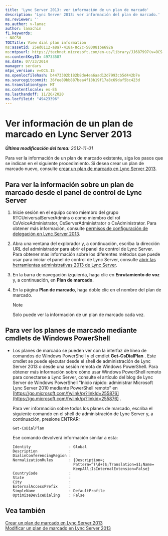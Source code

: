 ```yaml
---
title: 'Lync Server 2013: ver información de un plan de marcado'
description: 'Lync Server 2013: ver información del plan de marcado.'
ms.reviewer: ''
ms.author: v-lanac
author: lanachin
f1.keywords:
- NOCSH
TOCTitle: View dial plan information
ms:assetid: 25ed0112-a8a7-418a-8c2c-580081be692a
ms:mtpsurl: https://technet.microsoft.com/en-us/library/JJ687997(v=OCS.15)
ms:contentKeyID: 49733587
ms.date: 07/23/2014
manager: serdars
mtps_version: v=OCS.15
ms.openlocfilehash: b4473302b182b8de4ea6aad12d7993cb5d442b7e
ms.sourcegitcommit: 36fee89bb887bea4f18b19f17a8c69daf5bc423d
ms.translationtype: MT
ms.contentlocale: es-ES
ms.lasthandoff: 11/26/2020
ms.locfileid: "49423396"
---
```

# <a name="view-dial-plan-information-in-lync-server-2013"></a>Ver información de un plan de marcado en Lync Server 2013

<div data-xmlns="http://www.w3.org/1999/xhtml">

<div class="topic" data-xmlns="http://www.w3.org/1999/xhtml" data-msxsl="urn:schemas-microsoft-com:xslt" data-cs="https://msdn.microsoft.com/">

<div data-asp="https://msdn2.microsoft.com/asp">



</div>

<div id="mainSection">

<div id="mainBody">

<span> </span>

_**Última modificación del tema:** 2012-11-01_

Para ver la información de un plan de marcado existente, siga los pasos que se indican en el siguiente procedimiento. Si desea crear un plan de marcado nuevo, consulte [crear un plan de marcado en Lync Server 2013](lync-server-2013-create-a-dial-plan.md).

<div>

## <a name="to-view-information-about-a-dial-plan-from-lync-server-control-panel"></a>Para ver la información sobre un plan de marcado desde el panel de control de Lync Server

1.  Inicie sesión en el equipo como miembro del grupo RTCUniversalServerAdmins o como miembro del rol CsVoiceAdministrator, CsServerAdministrator o CsAdministrator. Para obtener más información, consulte [permisos de configuración de delegación en Lync Server 2013](lync-server-2013-delegate-setup-permissions.md).

2.  Abra una ventana del explorador y, a continuación, escriba la dirección URL del administrador para abrir el panel de control de Lync Server. Para obtener más información sobre los diferentes métodos que puede usar para iniciar el panel de control de Lync Server, consulte [abrir las herramientas administrativas 2013 de Lync Server](lync-server-2013-open-lync-server-administrative-tools.md).

3.  En la barra de navegación izquierda, haga clic en **Enrutamiento de voz** y, a continuación, en **Plan de marcado**.

4.  En la página **Plan de marcado**, haga doble clic en el nombre del plan de marcado.
    
    <div>
    

    > [!NOTE]  
    > Solo puede ver la información de un plan de marcado cada vez.

    
    </div>

</div>

<div>

## <a name="to-view-dial-plans-by-using-windows-powershell-cmdlets"></a>Para ver los planes de marcado mediante cmdlets de Windows PowerShell

  - Los planes de marcado se pueden ver con la interfaz de línea de comandos de Windows PowerShell y el cmdlet **Get-CsDialPlan** . Este cmdlet se puede ejecutar desde el shell de administración de Lync Server 2013 o desde una sesión remota de Windows PowerShell. Para obtener más información sobre cómo usar Windows PowerShell remoto para conectarse a Lync Server, consulte el artículo del blog de Lync Server de Windows PowerShell "Inicio rápido: administrar Microsoft Lync Server 2010 mediante PowerShell remoto" en [https://go.microsoft.com/fwlink/p/?linkId=255876](https://go.microsoft.com/fwlink/p/?linkid=255876) .
    
    Para ver información sobre todos los planes de marcado, escriba el siguiente comando en el shell de administración de Lync Server y, a continuación, presione ENTRAR:
    
        Get-CsDialPlan
    
    Ese comando devolverá información similar a esta:
    
        Identity                 : Global
        Description              :
        DialinConferencingRegion :
        NormalizationRules       : {Description=;
                                   Pattern=^(\d+)$;Translation=$1;Name=
                                   KeepAll;IsInternalExtension=False}
        CountryCode              :
        State                    :
        City                     :
        ExternalAccessPrefix     :
        SimpleName               : DefaultProfile
        OptimizeDeviceDialing    : False

</div>

<div>

## <a name="see-also"></a>Vea también


[Crear un plan de marcado en Lync Server 2013](lync-server-2013-create-a-dial-plan.md)  
[Modificar un plan de marcado en Lync Server 2013](lync-server-2013-modify-a-dial-plan.md)  
  

</div>

</div>

<span> </span>

</div>

</div>

</div>

